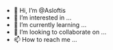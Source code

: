 - 👋 Hi, I’m @Asloftis
- 👀 I’m interested in ...
- 🌱 I’m currently learning ...
- 💞️ I’m looking to collaborate on ...
- 📫 How to reach me ...

<!---
Asloftis/Asloftis is a ✨ special ✨ repository because its `README.md` (this file) appears on your GitHub profile.
You can click the Preview link to take a look at your changes.
--->
